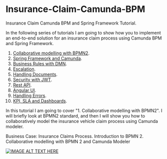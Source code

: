 # Insurance-Claim-Camunda-BPM
Insurance Claim Camunda BPM and Spring Framework Tutorial.

In the following series of tutorials I am going to show how you to implement an end-to-end solution for an insurance claim process using Camunda BPM and Spring Framework.

1. [Collaborative modelling with BPMN2](/README.md).
2. [Spring Framework and Camunda](/README_Spring_Framework_and_Camunda.md).
3. [Business Rules with DMN](/README_Business_Rules_with_DMN.md).
4. [Escalation](/README_Escalation.md).
5. [Handling Documents](/README_Handling_Documents.md).
6. [Security with JWT](/README_Security_with_JWT.md).
7. [Rest API](/README_Rest_API.md).
8. [Angular UI](/README_Angular_UI.md).
9. [Handling Errors](/README_Handling_Errors.md).
10. [KPI, SLA and Dashboards](/README_KPI_SLA_and_Dashboards.md).

In this tutorial I am going to cover "1. Collaborative modelling with BPMN2". I will briefly look at BPMN2 standard, and then I will show you how to collaboratively model the insurance vehicle claim process using Camunda modeler.

Business Case: Insurance Claims Process.
Introduction to BPMN 2.
Collaborative modelling with BPMN 2 and Camunda Modeler

[![IMAGE ALT TEXT HERE](http://img.youtube.com/vi/YOUTUBE_VIDEO_ID_HERE/0.jpg)](https://www.youtube.com/watch?v=2XeTJQfz_YQ)


